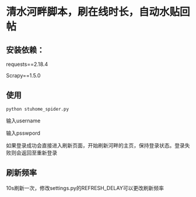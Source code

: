 # 清水河畔脚本，刷在线时长，自动水贴回帖
## 安装依赖：

requests==2.18.4

Scrapy==1.5.0

## 使用

`python stuhome_spider.py`

输入username

输入psswpord

如果登录成功会直接进入刷新页面，开始刷新河畔的主页，保持登录状态。登录失败则会返回至重新登录

## 刷新频率

10s刷新一次，修改settings.py的REFRESH_DELAY可以更改刷新频率
